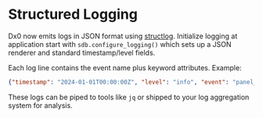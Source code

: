 # Structured Logging

Dx0 now emits logs in JSON format using [structlog](https://www.structlog.org/).
Initialize logging at application start with `sdb.configure_logging()` which
sets up a JSON renderer and standard timestamp/level fields.

Each log line contains the event name plus keyword attributes. Example:

```json
{"timestamp": "2024-01-01T00:00:00Z", "level": "info", "event": "panel_action", "turn": 1, "type": "question", "content": "chief complaint"}
```

These logs can be piped to tools like `jq` or shipped to your log aggregation
system for analysis.


